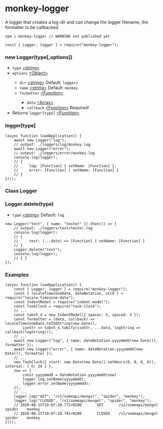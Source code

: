# monkey-logger
A logger that creates a log-dir and can change the logger filename, the formatter to be callbacked

<pre><code>npm i monkey-logger // WARNING not published yet

const { Logger, logger } = require("monkey-logger");</code></pre>

<h3>new Logger(type[,options])</h3>
<ul>
    <li><code>type</code> <a href="https://developer.mozilla.org/en-US/docs/Web/JavaScript/Data_structures#String_type">&lt;string&gt;</a></li>
    <li><code>options</code> <a href="https://developer.mozilla.org/en-US/docs/Web/JavaScript/Reference/Global_Objects/Object">&lt;Object&gt;</a></li>
    <ul>
        <li><code>dir</code> <a href="https://developer.mozilla.org/en-US/docs/Web/JavaScript/Data_structures#String_type">&lt;string&gt;</a> Default: <code>loggers</code></li>
        <li><code>name</code> <a href="https://developer.mozilla.org/en-US/docs/Web/JavaScript/Data_structures#String_type">&lt;string&gt;</a> Default: <code>monkey</code></li>
        <li><code>formatter</code> <a href="https://developer.mozilla.org/en-US/docs/Web/JavaScript/Reference/Global_Objects/Function">&lt;Function&gt;</a></li>
        <ul>
            <li><code>data</code> <a href="https://developer.mozilla.org/en-US/docs/Web/JavaScript/Reference/Global_Objects/Array">&lt;Array&gt;</a></li>
            <li><code>callback</code> <a href="https://developer.mozilla.org/en-US/docs/Web/JavaScript/Reference/Global_Objects/Function">&lt;Function&gt;</a> Required!</li>
        </ul>
    </ul>
    <li>Returns <code>logger[type]</code> <a href="https://developer.mozilla.org/en-US/docs/Web/JavaScript/Reference/Global_Objects/Function">&lt;Function&gt;</a></li>
</ul>

<h3>logger[type]</h3>
<pre><code>(async function loadApplication() {
    await new Logger("log");
    // output: ./loggers/log/monkey.log
    await new Logger("error");
    // output: ./loggers/error/monkey.log
    console.log(logger);
    // {
    //     log: [Function] { setName: [Function] },
    //     error: [Function] { setName: [Function] }
    // }
}());</code></pre>

<h3>Class Logger</h3>

<h3>Logger.delete(type)</h3>
<ul>
    <li><code>type</code> <a href="https://developer.mozilla.org/en-US/docs/Web/JavaScript/Data_structures#String_type">&lt;string&gt;</a> Default: <code>log</code></li>
</ul>
<pre><code>new Logger("test", { name: "tester" }).then(() => {
    // output: ./loggers/test/tester.log
    console.log(logger); 
    // {
    //     test: (...data) => [Function] { setName: [Function] }
    // }
    Logger.delete("test");
    console.log(logger); 
    // { }
});</code></pre>

<h3>Examples</h3>
<pre><code>(async function loadApplication() {
    const { Logger, logger } = require("monkey-logger");
    const { localeTimezoneDate, dateNotation, utc0 } = require("locale-timezone-date");
    const IndentModel = require("indent-model");
    const TaskClock = require("task-clock");
    // ...
    const tabs5_4 = new IndentModel({ spaces: 5, spaced: 4 });
    const formatter = (data, callback) => localeTimezoneDate.toISOString(new Date(),
        isoStr => tabs5_4.tabify(isoStr, ...data, logString => callback(logString)));
    // ...
    await new Logger("log", { name: dateNotation.yyyymmdd(new Date()), formatter });
    await new Logger("error", { name: dateNotation.yyyymmdd(new Date()), formatter });
    // ...
    new TaskClock({ start: new Date(new Date().setHours(0, 0, 0, 0)),  interval: { h: 24 } }, 
    now => {
        const yyyymmdd = dateNotation.yyyymmdd(now)
        logger.log.setName(yyyymmdd);
        logger.error.setName(yyyymmdd);
    });
    // ...
    logger.log("GET", "/v1/someapi/mongol", "spider", "monkey");
    logger.log("CLOSED", "/v1/someapi/mongol", "spider", "monkey");
    // 2020-08-15T10:07:10.771+0200       GET       /v1/someapi/mongol       spider    monkey
    // 2020-08-15T10:07:10.781+0200       CLOSED    /v1/someapi/mongol       spider    monkey
}());</code></pre>